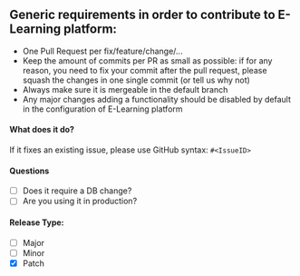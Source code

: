 ## Generic requirements in order to contribute to E-Learning platform:

* One Pull Request per fix/feature/change/...
* Keep the amount of commits per PR as small as possible: if for any reason, you need to fix your commit after the pull request, please squash the changes in one single commit (or tell us why not)
* Always make sure it is mergeable in the default branch
* Any major changes adding a functionality should be disabled by default in the configuration of E-Learning platform


#### What does it do?

If it fixes an existing issue, please use GitHub syntax: `#<IssueID>`

#### Questions

- [ ] Does it require a DB change?
- [ ] Are you using it in production?

#### Release Type:
- [ ] Major
- [ ] Minor
- [X] Patch
